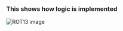 ### This shows how logic is implemented
![ROT13 image](https://user-images.githubusercontent.com/69073944/95590605-e3833900-0a63-11eb-9fb9-04257c15909c.png)
